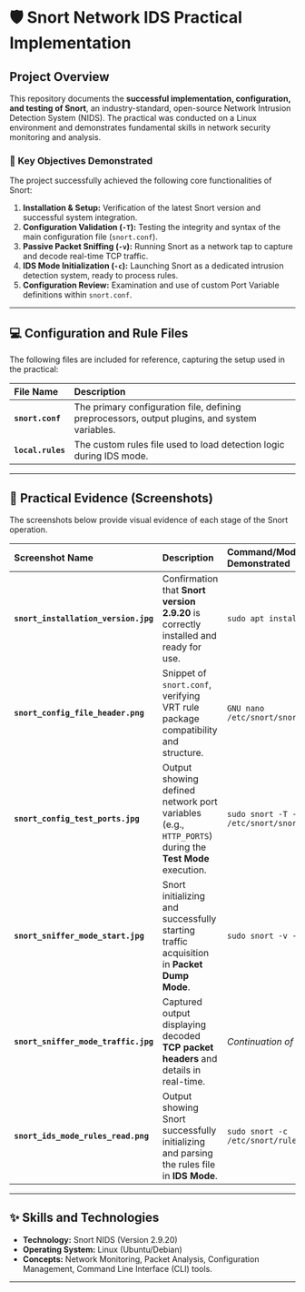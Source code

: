 # 🛡️ Snort Network IDS Practical Implementation

## Project Overview

This repository documents the **successful implementation, configuration, and testing of Snort**, an industry-standard, open-source Network Intrusion Detection System (NIDS). The practical was conducted on a Linux environment and demonstrates fundamental skills in network security monitoring and analysis.

### 🎯 Key Objectives Demonstrated

The project successfully achieved the following core functionalities of Snort:

1.  **Installation & Setup:** Verification of the latest Snort version and successful system integration.
2.  **Configuration Validation (`-T`):** Testing the integrity and syntax of the main configuration file (`snort.conf`).
3.  **Passive Packet Sniffing (`-v`):** Running Snort as a network tap to capture and decode real-time TCP traffic.
4.  **IDS Mode Initialization (`-c`):** Launching Snort as a dedicated intrusion detection system, ready to process rules.
5.  **Configuration Review:** Examination and use of custom Port Variable definitions within `snort.conf`.

---

## 💻 Configuration and Rule Files

The following files are included for reference, capturing the setup used in the practical:

| File Name | Description |
| :--- | :--- |
| **`snort.conf`** | The primary configuration file, defining preprocessors, output plugins, and system variables. |
| **`local.rules`** | The custom rules file used to load detection logic during IDS mode. |

---

## 📸 Practical Evidence (Screenshots)

The screenshots below provide visual evidence of each stage of the Snort operation.

| Screenshot Name | Description | Command/Mode Demonstrated |
| :--- | :--- | :--- |
| **`snort_installation_version.jpg`** | Confirmation that **Snort version 2.9.20** is correctly installed and ready for use. | `sudo apt install snort` |
| **`snort_config_file_header.png`** | Snippet of `snort.conf`, verifying VRT rule package compatibility and structure. | `GNU nano /etc/snort/snort.conf` |
| **`snort_config_test_ports.jpg`** | Output showing defined network port variables (e.g., `HTTP_PORTS`) during the **Test Mode** execution. | `sudo snort -T -c /etc/snort/snort.conf` |
| **`snort_sniffer_mode_start.jpg`** | Snort initializing and successfully starting traffic acquisition in **Packet Dump Mode**. | `sudo snort -v -i <interface>` |
| **`snort_sniffer_mode_traffic.jpg`** | Captured output displaying decoded **TCP packet headers** and details in real-time. | *Continuation of Sniffer Mode* |
| **`snort_ids_mode_rules_read.png`** | Output showing Snort successfully initializing and parsing the rules file in **IDS Mode**. | `sudo snort -c /etc/snort/rules/local.rules` |

---

## ✨ Skills and Technologies

* **Technology:** Snort NIDS (Version 2.9.20)
* **Operating System:** Linux (Ubuntu/Debian)
* **Concepts:** Network Monitoring, Packet Analysis, Configuration Management, Command Line Interface (CLI) tools.

---
